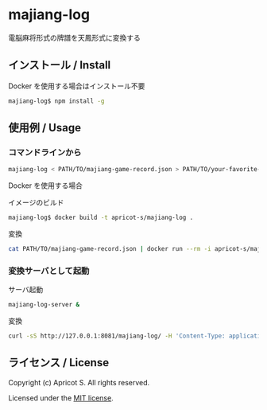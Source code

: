 # majiang-log

電脳麻将形式の牌譜を天鳳形式に変換する

## インストール / Install

Docker を使用する場合はインストール不要

```sh
majiang-log$ npm install -g
```

## 使用例 / Usage

### コマンドラインから

```sh
majiang-log < PATH/TO/majiang-game-record.json > PATH/TO/your-favorite-name.txt
```

Docker を使用する場合

イメージのビルド

```sh
majiang-log$ docker build -t apricot-s/majiang-log .
```

変換

```sh
cat PATH/TO/majiang-game-record.json | docker run --rm -i apricot-s/majiang-log > PATH/TO/your-favorite-name.txt
```

### 変換サーバとして起動

サーバ起動

```sh
majiang-log-server &
```

変換

```sh
curl -sS http://127.0.0.1:8081/majiang-log/ -H 'Content-Type: application/json' -d @PATH/TO/majiang-game-record.json -o PATH/TO/your-favorite-name.txt
```

## ライセンス / License

Copyright (c) Apricot S. All rights reserved.

Licensed under the [MIT license](LICENSE).
